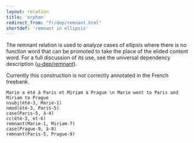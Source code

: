 ```yaml
---
layout: relation
title: 'orphan'
redirect_from: "fr/dep/remnant.html"
shortdef: 'remnant in ellipsis'
---
```


The remnant relation is used to analyze cases of ellipsis where there is no function word that can be promoted to take the place of the elided content word. For a full discussion of its use, see the universal dependency description ([u-dep/remnant]()).

Currently this construction is not correctly annotated in the French treebank.

~~~ sdparse
Marie a été à Paris et Miriam à Prague \n Marie went to Paris and Miriam to Prague
nsubj(été-3, Marie-1)
nmod(été-3, Paris-5)
case(Paris-5, à-4)
cc(été-3, et-6)
remnant(Marie-1, Miriam-7)
case(Prague-9, à-8)
remnant(Paris-5, Prague-9)
~~~
